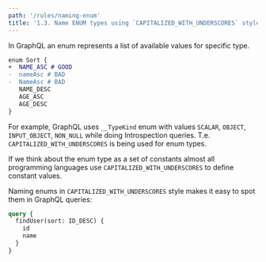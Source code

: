 ```yaml
---
path: '/rules/naming-enum'
title: '1.3. Name ENUM types using `CAPITALIZED_WITH_UNDERSCORES` style.'
---
```


In GraphQL an enum represents a list of available values for specific type.

```diff
enum Sort {
+  NAME_ASC # GOOD
-  nameAsc # BAD
-  NameAsc # BAD
   NAME_DESC
   AGE_ASC
   AGE_DESC
}
```

For example, GraphQL uses `__TypeKind` enum with values `SCALAR`, `OBJECT`, `INPUT_OBJECT`, `NON_NULL` while doing Introspection queries. Т.е. `CAPITALIZED_WITH_UNDERSCORES` is being used for enum types.

If we think about the enum type as a set of constants almost all programming languages use `CAPITALIZED_WITH_UNDERSCORES` to define constant values.

Naming enums in `CAPITALIZED_WITH_UNDERSCORES` style makes it easy to spot them in GraphQL queries:

```graphql
query {
  findUser(sort: ID_DESC) {
    id
    name
  }
}
```
